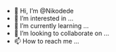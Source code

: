 - 👋 Hi, I’m @Nikodede
- 👀 I’m interested in ...
- 🌱 I’m currently learning ...
- 💞️ I’m looking to collaborate on ...
- 📫 How to reach me ...

<!---
Nikodede/Nikodede is a ✨ special ✨ repository because its `README.md` (this file) appears on your GitHub profile.
You can click the Preview link to take a look at your changes.
--->
